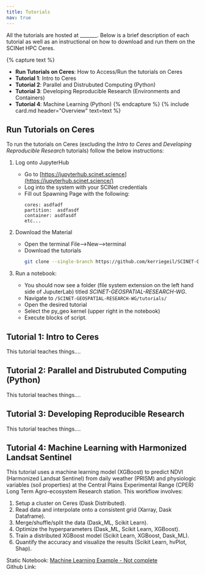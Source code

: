 ```yaml
---
title: Tutorials
nav: true
---
```


All the tutorials are hosted at _______. Below is a brief description of each tutorial as well as an instructional on how to download and run them on the SCINet HPC Ceres.

{% capture text %}
* **Run Tutorials on Ceres**: How to Access/Run the tutorials on Ceres
* **Tutorial 1**: Intro to Ceres
* **Tutorial 2**: Parallel and Distrubuted Computing (Python)
* **Tutorial 3**: Developing Reproducible Research (Environments and Containers)
* **Tutorial 4**: Machine Learning (Python)
{% endcapture %}
{% include card.md header="Overview" text=text %}

## Run Tutorials on Ceres

To run the tutorials on Ceres (excluding the *Intro to Ceres* and *Developing Reproducible Research* tutorials) follow the below instructions:

1. Log onto JupyterHub
   * Go to [https://jupyterhub.scinet.science](https://jupyterhub.scinet.science/)
   * Log into the system with your SCINet credentials
   * Fill out Spawning Page with the following:
     ```
     cores: asdfadf
     partition:  asdfasdf
     container: asdfasdf
     etc...
     ```

2. Download the Material
   * Open the terminal File-->New-->terminal
   * Download the tutorials
      ```bash
      git clone --single-branch https://github.com/kerriegeil/SCINET-GEOSPATIAL-RESEARCH-WG.git
      ```
3. Run a notebook:
   * You should now see a folder (file system extension on the left hand side of JuputerLab) titled *SCINET-GEOSPATIAL-RESEARCH-WG*.
   * Navigate to ```/SCINET-GEOSPATIAL-RESEARCH-WG/tutorials/```
   * Open the desired tutorial
   * Select the py_geo kernel (upper right in the notebook)
   * Execute blocks of script.

## Tutorial 1: Intro to Ceres

This tutorial teaches things....

## Tutorial 2: Parallel and Distrubuted Computing (Python)

This tutorial teaches things....

## Tutorial 3: Developing Reproducible Research

This tutorial teaches things....

## Tutorial 4: Machine Learning with Harmonized Landsat Sentinel

This tutorial uses a machine learning model (XGBoost) to predict NDVI (Harmonized Landsat Sentinel) from daily weather (PRISM) and physiologic variables (soil properties) at the Central Plains Experimental Range (CPER) Long Term Agro-ecosystem Research station. This workflow involves:

1. Setup a cluster on Ceres (Dask Distributed).
2. Read data and interpolate onto a consistent grid (Xarray, Dask Dataframe).
3. Merge/shuffle/split the data (Dask_ML, Scikit Learn).
4. Optimize the hyperparameters (Dask_ML, Scikit Learn, XGBoost).
5. Train a distributed XGBoost model (Scikit Learn, XGBoost, Dask_ML).
4. Quantify the accuracy and visualize the results (Scikit Learn, hvPlot, Shap).

Static Notebook: [Machine Learning Example - Not complete](Machine_Learning_Tutorial.html)<br>
Github Link:  
